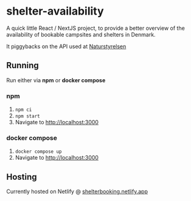 # shelter-availability

A quick little React / NextJS project, to provide a better overview of the availability of bookable campsites and shelters in Denmark.

It piggybacks on the API used at [Naturstyrelsen](https://book.naturstyrelsen.dk)

## Running

Run either via **npm** or **docker compose**

### npm

1. `npm ci`
2. `npm start`
3. Navigate to [http://localhost:3000](http://localhost:3000)

### docker compose

1. `docker compose up`
2. Navigate to [http://localhost:3000](http://localhost:3000)

## Hosting

Currently hosted on Netlify @ [shelterbooking.netlify.app](https://shelterbooking.netlify.app)
